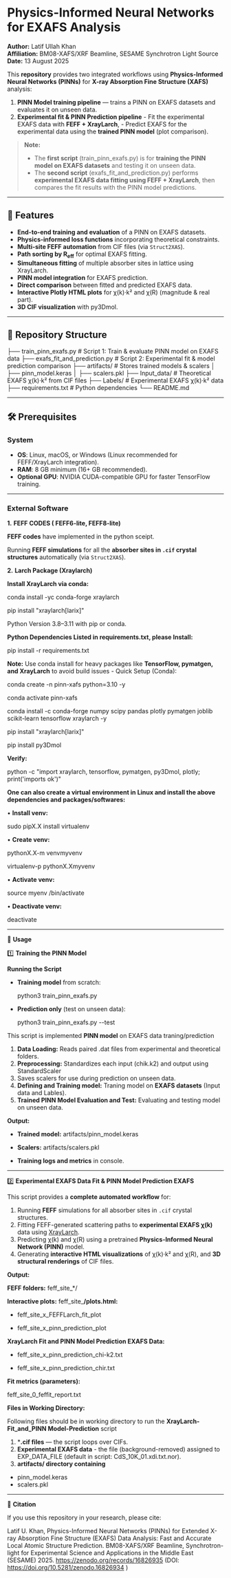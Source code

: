 # Physics-Informed Neural Networks for EXAFS Analysis

**Author:** Latif Ullah Khan  
**Affiliation:** BM08-XAFS/XRF Beamline, SESAME Synchrotron Light Source  
**Date:** 13 August 2025

This **repository** provides two integrated workflows using **Physics-Informed Neural Networks (PINNs)** for **X-ray Absorption Fine Structure (XAFS)** analysis:

1. **PINN Model training pipeline** — trains a PINN on EXAFS datasets and evaluates it on unseen data.
2. **Experimental fit & PINN Prediction pipeline** - Fit the experimental EXAFS data with **FEFF + XrayLarch**, - Predict EXAFS for the experimental data using the **trained PINN model** (plot comparison).

> **Note:**  
> - The **first script** (train_pinn_exafs.py) is for **training the PINN model on EXAFS datasets** and testing it on unseen data.  
> - The **second script** (exafs_fit_and_prediction.py) performs **experimental EXAFS data fitting using FEFF + XrayLarch**, then compares the fit results with the PINN model predictions.

---

## 🚀 Features
- **End-to-end training and evaluation** of a PINN on EXAFS datasets.
- **Physics-informed loss functions** incorporating theoretical constraints.
- **Multi-site FEFF automation** from CIF files (via `Struct2XAS`).
- **Path sorting by R<sub>eff</sub>** for optimal EXAFS fitting.
- **Simultaneous fitting** of multiple absorber sites in lattice using XrayLarch.
- **PINN model integration** for EXAFS prediction.
- **Direct comparison** between fitted and predicted EXAFS data.
- **Interactive Plotly HTML plots** for χ(k)·k² and χ(R) (magnitude & real part).
- **3D CIF visualization** with py3Dmol.

---

## 📂 Repository Structure

├── train_pinn_exafs.py            # Script 1: Train & evaluate PINN model on EXAFS data
├── exafs_fit_and_prediction.py    # Script 2: Experimental fit & model prediction comparison
├── artifacts/                     # Stores trained models & scalers
│   ├── pinn_model.keras
│   ├── scalers.pkl
├── Input_data/                    # Theoretical EXAFS χ(k)·k² from CIF files
├── Labels/                        # Experimental EXAFS χ(k)·k² data
├── requirements.txt               # Python dependencies
└── README.md

---

## 🛠 Prerequisites

### System
- **OS**: Linux, macOS, or Windows (Linux recommended for FEFF/XrayLarch integration).
- **RAM**: 8 GB minimum (16+ GB recommended).
- **Optional GPU**: NVIDIA CUDA-compatible GPU for faster TensorFlow training.

---

### External Software

**1.** **FEFF CODES ( FEFF6-lite,  FEFF8-lite)**

**FEFF codes** have implemented in the python sceipt.

Running **FEFF simulations** for all the **absorber sites in `.cif` crystal structures** automatically (via `Struct2XAS`).

**2.** **Larch Package (Xraylarch)**

**Install XrayLarch via conda:**


conda install -yc conda-forge xraylarch


pip install "xraylarch[larix]"


Python Version 3.8–3.11 with pip or conda.


**Python Dependencies Listed in requirements.txt, please Install:**


pip install -r requirements.txt


**Note:** Use conda install for heavy packages like **TensorFlow, pymatgen, and XrayLarch** to avoid build issues - Quick Setup (Conda):


conda create -n pinn-xafs python=3.10 -y


conda activate pinn-xafs


conda install -c conda-forge numpy scipy pandas plotly pymatgen joblib scikit-learn tensorflow xraylarch -y


pip install "xraylarch[larix]"


pip install py3Dmol


**Verify:**


python -c "import xraylarch, tensorflow, pymatgen, py3Dmol, plotly; print('imports ok')"


**One can also create a virtual environment in Linux and install the above dependencies and packages/softwares:**


• **Install venv:**

sudo pipX.X install virtualenv


• **Create venv:**

pythonX.X-m venvmyvenv


virtualenv-p pythonX.Xmyvenv


• **Activate venv:**


source myenv /bin/activate


• **Deactivate venv:**

deactivate

---

📌 **Usage**


1️⃣ **Training the PINN Model**

**Running the Script**
- **Training model** from scratch:
  
  python3 train_pinn_exafs.py

- **Prediction only** (test on unseen data):

  python3 train_pinn_exafs.py --test

This script is implemented **PINN model** on EXAFS data traning/prediction
1. **Data Loading:** Reads paired .dat files from experimental and theoretical folders.
2. **Preprocessing:** Standardizes each input (chik.k2) and output using StandardScaler
3. Saves scalers for use during prediction on unseen data.
4. **Defining and Training model:**  Traning model on **EXAFS datasets** (Input data and Lables).
5. **Trained PINN Model Evaluation and Test:** Evaluating and testing model on unseen data.

**Output:**
- **Trained model:** artifacts/pinn_model.keras


- **Scalers:** artifacts/scalers.pkl


- **Training logs and metrics** in console.

---

2️⃣ **Experimental EXAFS Data Fit & PINN Model Prediction EXAFS**


This script provides a **complete automated workflow** for:
1. Running **FEFF** simulations for all absorber sites in `.cif` crystal structures.
2. Fitting FEFF-generated scattering paths to **experimental EXAFS χ(k)** data using [XrayLarch](https://xraypy.github.io/xraylarch/).
3. Predicting χ(k) and χ(R) using a pretrained **Physics-Informed Neural Network (PINN)** model.
4. Generating **interactive HTML visualizations** of χ(k)·k² and χ(R), and **3D structural renderings** of CIF files.

  
**Output:**

**FEFF folders:** feff_site_*/

**Interactive plots:** feff_site_**/plots.html:**


- feff_site_x_FEFFLarch_fit_plot

  
- feff_site_x_pinn_prediction_plot

**XrayLarch Fit and PINN Model Prediction EXAFS Data:** 

- feff_site_x_pinn_prediction_chi-k2.txt

  
- feff_site_x_pinn_prediction_chir.txt
 

**Fit metrics (parameters):**

feff_site_0_feffit_report.txt


**Files in Working Directory:**

Following files should be in working directory to run the **XrayLarch-Fit_and_PINN Model-Prediction** script

1. ***.cif files** — the script loops over CIFs.
2. **Experimental EXAFS data** - the file (background-removed) assigned to EXP_DATA_FILE (default in script: CdS_10K_01.xdi.txt.nor). 
3. **artifacts/ directory containing**
- pinn_model.keras 
- scalers.pkl 

----

📜 **Citation**

If you use this repository in your research, please cite:

Latif U. Khan, Physics-Informed Neural Networks (PINNs) for Extended X-ray Absorption Fine Structure (EXAFS) Data Analysis: Fast and Accurate Local Atomic Structure Prediction. BM08-XAFS/XRF Beamline, Synchrotron-light for Experimental Science and Applications in the Middle East (SESAME) 2025.  https://zenodo.org/records/16826935 (DOI: https://doi.org/10.5281/zenodo.16826934 )



